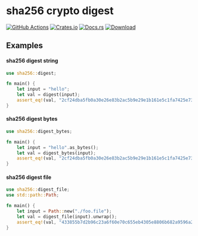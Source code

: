 # sha256 crypto digest

[docsrs]: https://docs.rs/sha256

[![GitHub Actions](https://github.com/baoyachi/sha256-rs/workflows/check/badge.svg)](https://github.com/baoyachi/sha256-rs/actions?query=workflow%3Abuild)
[![Crates.io](https://img.shields.io/crates/v/sha256.svg)](https://crates.io/crates/sha256)
[![Docs.rs](https://docs.rs/sha256/badge.svg)](https://docs.rs/sha256)
[![Download](https://img.shields.io/crates/d/sha256)](https://crates.io/crates/sha256)


## Examples

#### sha256 digest string

```rust
use sha256::digest;

fn main() {
    let input = "hello";
    let val = digest(input);
    assert_eq!(val, "2cf24dba5fb0a30e26e83b2ac5b9e29e1b161e5c1fa7425e73043362938b9824")
}
```

#### sha256 digest bytes

```rust
use sha256::digest_bytes;

fn main() {
    let input = "hello".as_bytes();
    let val = digest_bytes(input);
    assert_eq!(val, "2cf24dba5fb0a30e26e83b2ac5b9e29e1b161e5c1fa7425e73043362938b9824")
}
```

#### sha256 digest file

```rust
use sha256::digest_file;
use std::path::Path;

fn main() {
    let input = Path::new("./foo.file");
    let val = digest_file(input).unwrap();
    assert_eq!(val, "433855b7d2b96c23a6f60e70c655eb4305e8806b682a9596a200642f947259b1")
}
```

